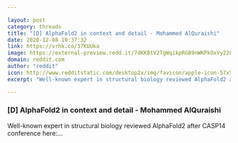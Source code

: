 ```yaml
---

layout: post
category: threads
title: "[D] AlphaFold2 in context and detail - Mohammed AlQuraishi"
date: 2020-12-08 19:37:32
link: https://vrhk.co/37KUUka
image: https://external-preview.redd.it/7dKK8tV2TgWqikpRGB9nWKPkOxVy2288OMAocqZWZuI.jpg?width=1200&height=628.272251309&auto=webp&crop=1200:628.272251309,smart&s=60261f6360bd53ca234d73123995e2674807f5b7
domain: reddit.com
author: "reddit"
icon: http://www.redditstatic.com/desktop2x/img/favicon/apple-icon-57x57.png
excerpt: "Well-known expert in structural biology reviewed AlphaFold2 after CASP14 conference here:..."

---
```


### [D] AlphaFold2 in context and detail - Mohammed AlQuraishi

Well-known expert in structural biology reviewed AlphaFold2 after CASP14 conference here:...